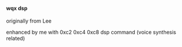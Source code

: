 #### wqx dsp

originally from Lee

enhanced by me with 0xc2 0xc4 0xc8 dsp command (voice synthesis related)
